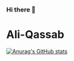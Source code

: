 ### Hi there 👋
# Ali-Qassab
[![Anurag's GitHub stats](https://github-readme-stats.vercel.app/api?username=AliQassab)](https://github.com/anuraghazra/github-readme-stats)
<!--
**AliQassab/AliQassab** is a ✨ _special_ ✨ repository because its `README.md` (this file) appears on your GitHub profile.

Here are some ideas to get you started:

- 🔭 I’m currently working on ...
- 🌱 I’m currently learning ...
- 👯 I’m looking to collaborate on ...
- 🤔 I’m looking for help with ...
- 💬 Ask me about ...
- 📫 How to reach me: ...
- 😄 Pronouns: ...
- ⚡ Fun fact: ...
-->
